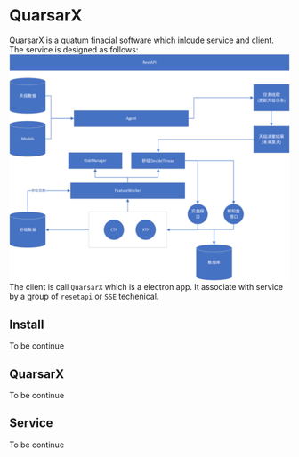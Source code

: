 # QuarsarX

QuarsarX is a quatum finacial software which inlcude service and client. The service is designed as follows:  
![service](doc/serivce.png)
The client is call `QuarsarX` which is a electron app. It associate with service by  a group of `resetapi` or `SSE` techenical.

## Install
To be continue  
## QuarsarX
To be continue  

## Service  
To be continue  
